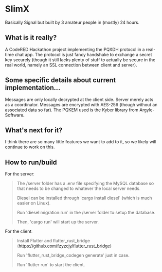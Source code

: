 
# SlimX
Basically Signal but built by 3 amateur people in (mostly) 24 hours.

## What is it really?
A CodeRED Hackathon project implementing the PQXDH protocol in a real-time chat app. The protocol is 
just fancy handshake to exchange a secret key securely (though it still lacks plenty of stuff 
to actually be secure in the real world, namely an SSL connection between client and server). 

## Some specific details about current implementation...
Messages are only locally decrypted at the client side. Server merely acts as a coordinator. 
Messages are encrypted with AES-256 (though without an associated data so far). 
The PQKEM used is the Kyber library from Argyle-Software. 

## What's next for it?
I think there are so many little features we want to add to it, so we likely will continue to 
work on this.

## How to run/build
For the server:

> The /server folder has a .env file specifying the MySQL database so   
> that needs to be changed to  whatever the local server needs.
> 
> Diesel can be installed through 'cargo install diesel' (which is much  
> easier on Linux).
> 
> Run 'diesel migration run' in the /server folder to setup the database.
> 
> Then, 'cargo run' will start up the server.

For the client:

> Install Flutter and flutter_rust_bridge (https://github.com/fzyzcjy/flutter_rust_bridge)
>  
> Run 'flutter_rust_bridge_codegen generate' just in case.
>   
> Run 'flutter run' to start the client.
